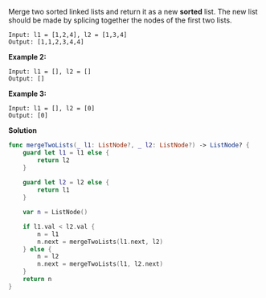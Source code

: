 Merge two sorted linked lists and return it as a new **sorted** list. The new list should be made by splicing together the nodes of the first two lists.

```
Input: l1 = [1,2,4], l2 = [1,3,4]
Output: [1,1,2,3,4,4]
```

**Example 2:**

```
Input: l1 = [], l2 = []
Output: []
```

**Example 3:**

```
Input: l1 = [], l2 = [0]
Output: [0]
```

**Solution**

```swift
func mergeTwoLists(_ l1: ListNode?, _ l2: ListNode?) -> ListNode? {
    guard let l1 = l1 else {
        return l2
    }
    
    guard let l2 = l2 else {
        return l1
    }

    var n = ListNode()

    if l1.val < l2.val {
        n = l1
        n.next = mergeTwoLists(l1.next, l2)
    } else {
        n = l2
        n.next = mergeTwoLists(l1, l2.next)
    }
    return n
}
```

